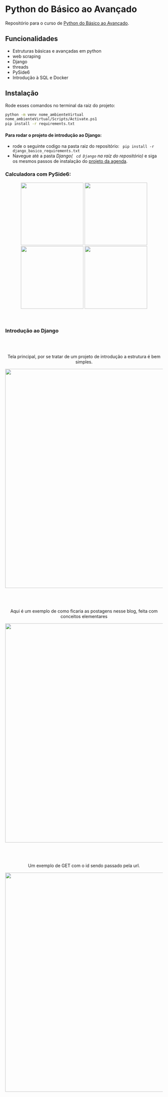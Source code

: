 # Python do Básico ao Avançado

Repositório para o curso de [Python do Básico ao Avançado](https://www.udemy.com/course/python-3-do-zero-ao-avancado/?couponCode=KEEPLEARNING).


## Funcionalidades
- Estruturas básicas e avançadas em python
- web scraping
- Django
- threads
- PySide6
- Introdução à SQL e Docker

## Instalação

Rode esses comandos no terminal da raiz do projeto:

```bash
python -m venv nome_ambienteVirtual
nome_ambienteVirtual/Scripts/Activate.ps1
pip install -r requirements.txt
```
#### Para rodar o projeto de introdução ao Django:
- rode o seguinte codigo na pasta raiz do repositório: 
``` pip install -r django_basico_requirements.txt```
- Navegue até a pasta _Django( ``` cd Django``` na raíz do repositório)_ e siga os mesmos passos de instalação do [projeto da agenda](https://github.com/agostin-afk/agenda_django).

### Calculadora com PySide6:
<div align="center">
  <img src="https://github.com/agostin-afk/Python-basico-avancado/assets/67163625/ed025176-05c4-4da8-954b-83350d64fc69" width="200">
  <img src="https://github.com/agostin-afk/Python-basico-avancado/assets/67163625/73b2ee32-f131-46dc-9f07-4e36687cb69c" width="200">
  <img src="https://github.com/agostin-afk/Python-basico-avancado/assets/67163625/ca085c10-bf8e-4e49-b551-b80b28f642a5" width="200">
  <img src="https://github.com/agostin-afk/Python-basico-avancado/assets/67163625/4e767f6d-d7ad-42b9-8189-eebda434dd7d" width="200">
</div>
<br></br>

### Introdução ao Django
<div align="center">
  <br></br>
  <p>Tela principal, por se tratar de um projeto de introdução a estrutura é bem simples.</p>
  <img src="https://github.com/agostin-afk/Python-basico-avancado/assets/67163625/f2d00cfc-5010-4024-a3dd-9a63ab78ca0d" width="700">
  <br></br>
  <br></br>
<p></p>
  <p>Aqui é um exemplo de como ficaria as postagens nesse blog, feita com conceitos elementares</p>
  <img src="https://github.com/agostin-afk/Python-basico-avancado/assets/67163625/1d067e1d-c95d-43f5-9852-f463b3d16e7d" width="700">
  <br></br>
  <br></br>
  <p>Um exemplo de GET com o id sendo passado pela url.</p>
  <img src="https://github.com/agostin-afk/Python-basico-avancado/assets/67163625/040ff8f7-bf02-4f83-8d8a-820eac72a062" width="700">
</div>
<br></br>
